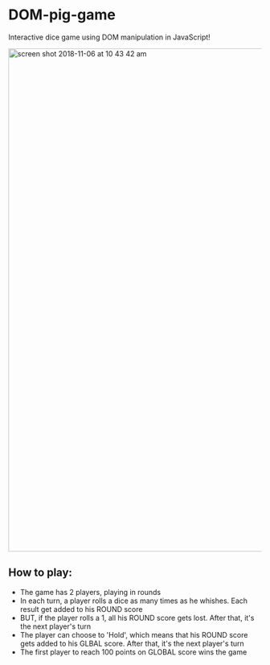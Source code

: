 # DOM-pig-game
Interactive dice game using DOM manipulation in JavaScript!

<img width="1000" alt="screen shot 2018-11-06 at 10 43 42 am" src="https://user-images.githubusercontent.com/41349472/48075293-ec509d80-e1b0-11e8-8593-bda470f32846.png">

## How to play:

* The game has 2 players, playing in rounds
* In each turn, a player rolls a dice as many times as he whishes. Each result get added to his ROUND score
* BUT, if the player rolls a 1, all his ROUND score gets lost. After that, it's the next player's turn
* The player can choose to 'Hold', which means that his ROUND score gets added to his GLBAL score. After that, it's the next player's turn
* The first player to reach 100 points on GLOBAL score wins the game
